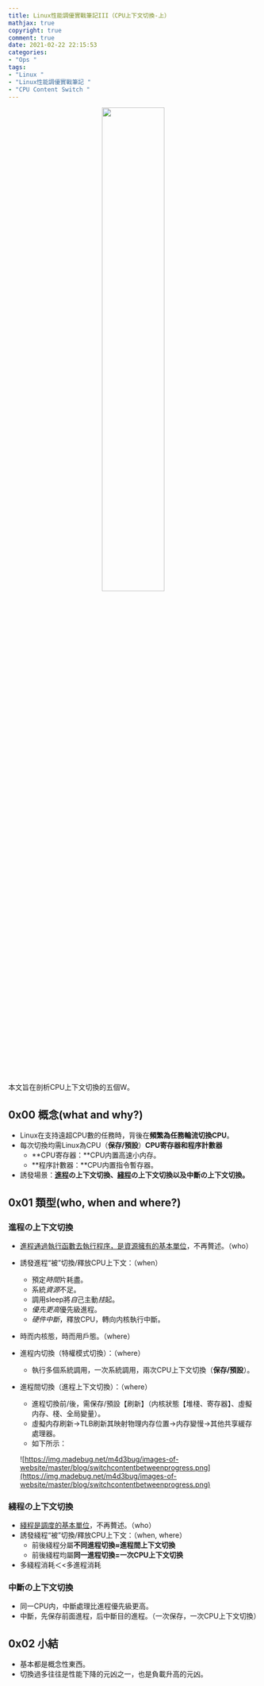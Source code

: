 ```yaml
---
title: Linux性能調優實戰筆記III（CPU上下文切換-上）
mathjax: true
copyright: true
comment: true
date: 2021-02-22 22:15:53
categories:
- "Ops "
tags:
- "Linux "
- "Linux性能調優實戰筆記 "
- "CPU Content Switch "
---
```


<center><img src="https://img.madebug.net/m4d3bug/images-of-website/master/blog/linux-tux-minimalism-4k-42-1280x800.jpg" width=50% /></center>       

本文旨在剖析CPU上下文切換的五個W。

<!-- more -->

## 0x00 概念(what and why?)

- Linux在支持遠超CPU數的任務時，背後在**頻繁為任務輪流切換CPU**。
- 每次切換均需Linux為CPU（**保存/預設**）**CPU寄存器和程序計數器**
    - **CPU寄存器：**CPU内置高速小内存。
    - **程序計數器：**CPU内置指令暫存器。
- 誘發場景：**[進程](https://blog.madebug.net/ops/2020-06-25-funny-with-linux-i-about-progress#0x02-%E5%9F%B7%E8%A1%8C%E5%87%BD%E6%95%B8%E7%9A%84%E4%B8%BB%E9%AB%94%EF%BC%9A%E9%80%B2%E7%A8%8B)の上下文切換、[綫程](https://blog.madebug.net/ops/2020-06-29-funny-with-linux-ii-about-multi-tasks)の上下文切換以及中斷の上下文切換。**

## 0x01 類型(who, when and where?)

### 進程の上下文切換

- [進程通過執行函數去執行程序，是資源擁有的基本單位](https://blog.madebug.net/ops/2020-06-25-funny-with-linux-i-about-progress)，不再贅述。（who）
- 誘發進程“被”切換/釋放CPU上下文：（when）
    - 預定*時間*片耗盡。
    - 系統*資源*不足。
    - 調用sleep將*自*己主動*挂*起。
    - *優先更高*優先級進程。
    - *硬件中斷*，釋放CPU，轉向内核執行中斷。
- 時而内核態，時而用戶態。（where）
- 進程内切換（特權模式切換）：（where）
    - 執行多個系統調用，一次系統調用，兩次CPU上下文切換（**保存/預設**）。
- 進程間切換（進程上下文切換）：（where）
    - 進程切換前/後，需保存/預設【刷新】（内核狀態【堆棧、寄存器】、虛擬内存、棧、全局變量）。
    - 虛擬内存刷新→TLB刷新其映射物理内存位置→内存變慢→其他共享緩存處理器。
    - 如下所示：

    ![https://img.madebug.net/m4d3bug/images-of-website/master/blog/switchcontentbetweenprogress.png](https://img.madebug.net/m4d3bug/images-of-website/master/blog/switchcontentbetweenprogress.png)

### 綫程の上下文切換

- [綫程是調度的基本單位](https://blog.madebug.net/ops/2020-06-29-funny-with-linux-ii-about-multi-tasks)，不再贅述。（who）
- 誘發綫程“被”切換/釋放CPU上下文：（when, where）
    - 前後綫程分屬**不同進程切換≈進程間上下文切換**
    - 前後綫程均屬**同一進程切換=一次CPU上下文切换**
- 多綫程消耗＜<多進程消耗

### 中斷の上下文切換

- 同一CPU内，中斷處理比進程優先級更高。
- 中斷，先保存前面進程，后中斷目的進程。（一次保存，一次CPU上下文切換）

## 0x02 小結

- 基本都是概念性東西。
- 切換過多往往是性能下降的元凶之一，也是負載升高的元凶。
